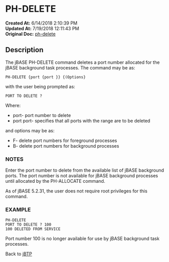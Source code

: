# PH-DELETE

**Created At:** 6/14/2018 2:10:39 PM  
**Updated At:** 7/19/2018 12:11:43 PM  
**Original Doc:** [ph-delete](https://docs.jbase.com/46465-background-processing/ph-delete)  


## Description 

The jBASE PH-DELETE command deletes a port number allocated for the jBASE background task processes. The command may be as:

```
PH-DELETE {port {port }} {(Options}
```

with the user being prompted as:

```
PORT TO DELETE ?
```



Where:

- port- port number to delete
- port port- specifies that all ports with the range are to be deleted


and options may be as:

- F- delete port numbers for foreground processes
- B- delete port numbers for background processes




### NOTES

Enter the port number to delete from the available list of jBASE background ports. The port number is not available for jBASE background processes until allocated by the PH-ALLOCATE command.

As of jBASE 5.2.31, the user does not require root privileges for this command.



### EXAMPLE

```
PH-DELETE
PORT TO DELETE ? 100
100 DELETED FROM SERVICE
```

Port number 100 is no longer available for use by jBASE background task processes.



Back to [jBTP](./../jbtp)
